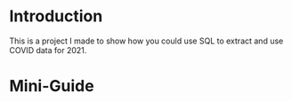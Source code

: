 # Introduction

This is a project I made to show how you could use SQL to extract and use COVID data for 2021.

# Mini-Guide

